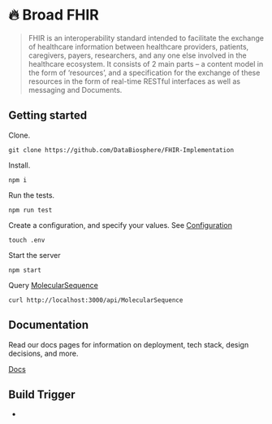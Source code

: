 # 🔥 Broad FHIR

> FHIR is an interoperability standard intended to facilitate the exchange of healthcare information between healthcare providers, patients, caregivers, payers, researchers, and any one else involved in the healthcare ecosystem. It consists of 2 main parts – a content model in the form of ‘resources’, and a specification for the exchange of these resources in the form of real-time RESTful interfaces as well as messaging and Documents.

## Getting started

Clone.

```
git clone https://github.com/DataBiosphere/FHIR-Implementation
```

Install.

```
npm i
```

Run the tests.

```
npm run test
```

Create a configuration, and specify your values. See [Configuration](./docs/CONFIGURATION.md)

```
touch .env
```

Start the server

```
npm start
```

Query [MolecularSequence](https://www.hl7.org/fhir/molecularsequence.html)

```
curl http://localhost:3000/api/MolecularSequence
```

## Documentation

Read our docs pages for information on deployment, tech stack, design decisions, and more.

[Docs](./docs/INDEX.md)

## Build Trigger

-
